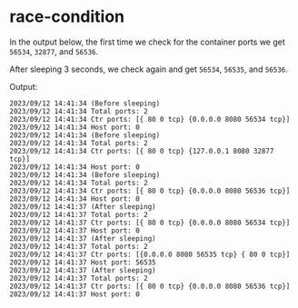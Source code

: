 # race-condition

In the output below, the first time we check for the container ports we get `56534`, `32877`, and `56536`.

After sleeping 3 seconds, we check again and get `56534`, `56535`, and `56536`.

Output:

```
2023/09/12 14:41:34 (Before sleeping)
2023/09/12 14:41:34 Total ports: 2
2023/09/12 14:41:34 Ctr ports: [{ 80 0 tcp} {0.0.0.0 8080 56534 tcp}]
2023/09/12 14:41:34 Host port: 0
2023/09/12 14:41:34 (Before sleeping)
2023/09/12 14:41:34 Total ports: 2
2023/09/12 14:41:34 Ctr ports: [{ 80 0 tcp} {127.0.0.1 8080 32877 tcp}]
2023/09/12 14:41:34 Host port: 0
2023/09/12 14:41:34 (Before sleeping)
2023/09/12 14:41:34 Total ports: 2
2023/09/12 14:41:34 Ctr ports: [{ 80 0 tcp} {0.0.0.0 8080 56536 tcp}]
2023/09/12 14:41:34 Host port: 0
2023/09/12 14:41:37 (After sleeping)
2023/09/12 14:41:37 Total ports: 2
2023/09/12 14:41:37 Ctr ports: [{ 80 0 tcp} {0.0.0.0 8080 56534 tcp}]
2023/09/12 14:41:37 Host port: 0
2023/09/12 14:41:37 (After sleeping)
2023/09/12 14:41:37 Total ports: 2
2023/09/12 14:41:37 Ctr ports: [{0.0.0.0 8080 56535 tcp} { 80 0 tcp}]
2023/09/12 14:41:37 Host port: 56535
2023/09/12 14:41:37 (After sleeping)
2023/09/12 14:41:37 Total ports: 2
2023/09/12 14:41:37 Ctr ports: [{ 80 0 tcp} {0.0.0.0 8080 56536 tcp}]
2023/09/12 14:41:37 Host port: 0
```
